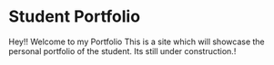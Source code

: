 # Student Portfolio

Hey!! Welcome to my Portfolio 
This is a site which will showcase the personal portfolio of the student.
Its still under construction.!